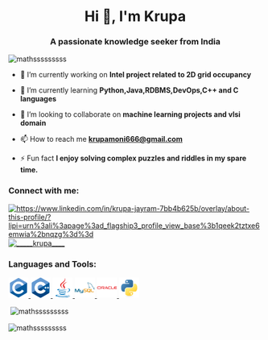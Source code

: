 <h1 align="center">Hi 👋, I'm Krupa</h1>
<h3 align="center">A passionate knowledge seeker from India</h3>

<p align="left"> <img src="https://komarev.com/ghpvc/?username=mathsssssssss&label=Profile%20views&color=0e75b6&style=flat" alt="mathsssssssss" /> </p>

- 🔭 I’m currently working on **Intel project related to 2D grid occupancy**

- 🌱 I’m currently learning **Python,Java,RDBMS,DevOps,C++ and C languages**

- 👯 I’m looking to collaborate on **machine learning projects and vlsi domain**

- 📫 How to reach me **krupamoni666@gmail.com**

- ⚡ Fun fact **I enjoy solving complex puzzles and riddles in my spare time.**

<h3 align="left">Connect with me:</h3>
<p align="left">
<a href="https://linkedin.com/in/https://www.linkedin.com/in/krupa-jayram-7bb4b625b/overlay/about-this-profile/?lipi=urn%3ali%3apage%3ad_flagship3_profile_view_base%3b1qeek2tztxe6emwia%2bnqzg%3d%3d" target="blank"><img align="center" src="https://raw.githubusercontent.com/rahuldkjain/github-profile-readme-generator/master/src/images/icons/Social/linked-in-alt.svg" alt="https://www.linkedin.com/in/krupa-jayram-7bb4b625b/overlay/about-this-profile/?lipi=urn%3ali%3apage%3ad_flagship3_profile_view_base%3b1qeek2tztxe6emwia%2bnqzg%3d%3d" height="30" width="40" /></a>
<a href="https://instagram.com/_____krupa____" target="blank"><img align="center" src="https://raw.githubusercontent.com/rahuldkjain/github-profile-readme-generator/master/src/images/icons/Social/instagram.svg" alt="_____krupa____" height="30" width="40" /></a>
</p>

<h3 align="left">Languages and Tools:</h3>
<p align="left"> <a href="https://www.cprogramming.com/" target="_blank" rel="noreferrer"> <img src="https://raw.githubusercontent.com/devicons/devicon/master/icons/c/c-original.svg" alt="c" width="40" height="40"/> </a> <a href="https://www.w3schools.com/cpp/" target="_blank" rel="noreferrer"> <img src="https://raw.githubusercontent.com/devicons/devicon/master/icons/cplusplus/cplusplus-original.svg" alt="cplusplus" width="40" height="40"/> </a> <a href="https://www.java.com" target="_blank" rel="noreferrer"> <img src="https://raw.githubusercontent.com/devicons/devicon/master/icons/java/java-original.svg" alt="java" width="40" height="40"/> </a> <a href="https://www.mysql.com/" target="_blank" rel="noreferrer"> <img src="https://raw.githubusercontent.com/devicons/devicon/master/icons/mysql/mysql-original-wordmark.svg" alt="mysql" width="40" height="40"/> </a> <a href="https://www.oracle.com/" target="_blank" rel="noreferrer"> <img src="https://raw.githubusercontent.com/devicons/devicon/master/icons/oracle/oracle-original.svg" alt="oracle" width="40" height="40"/> </a> <a href="https://www.python.org" target="_blank" rel="noreferrer"> <img src="https://raw.githubusercontent.com/devicons/devicon/master/icons/python/python-original.svg" alt="python" width="40" height="40"/> </a> </p>

<p>&nbsp;<img align="center" src="https://github-readme-stats.vercel.app/api?username=mathsssssssss&show_icons=true&locale=en" alt="mathsssssssss" /></p>

<p><img align="center" src="https://github-readme-streak-stats.herokuapp.com/?user=mathsssssssss&" alt="mathsssssssss" /></p>
